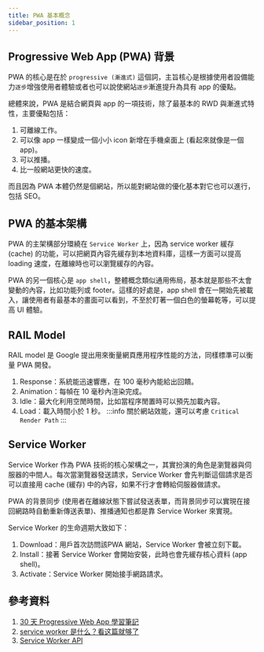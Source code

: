 ```yaml
---
title: PWA 基本概念
sidebar_position: 1
---
```

## Progressive Web App (PWA) 背景
PWA 的核心是在於 `progressive (漸進式)` 這個詞，主旨核心是根據使用者設備能力`逐步`增強使用者體驗或者也可以說使網站`逐步`漸進提升為具有 app 的優點。

總體來說，PWA 是結合網頁與 app 的一項技術，除了最基本的 RWD 與漸進式特性，主要優點包括：  
1. 可離線工作。
2. 可以像 app 一樣變成一個小小 icon 新增在手機桌面上 (看起來就像是一個 app)。
3. 可以推播。
4. 比一般網站更快的速度。

而且因為 PWA 本體仍然是個網站，所以能對網站做的優化基本對它也可以進行，包括 SEO。

## PWA 的基本架構
PWA 的主架構部分環繞在 `Service Worker` 上，因為 service worker 緩存 (cache) 的功能，可以把網頁內容先緩存到本地資料庫，這樣一方面可以提高 loading 速度，在離線時也可以瀏覽緩存的內容。  

PWA 的另一個核心是 `app shell`，整體概念類似通用佈局，基本就是那些不太會變動的內容，比如功能列或 footer。這樣的好處是，app shell 會在一開始先被載入，讓使用者有最基本的畫面可以看到，不至於盯著一個白色的螢幕乾等，可以提高 UI 體驗。

## RAIL Model
RAIL model 是 Google 提出用來衡量網頁應用程序性能的方法，同樣標準可以衡量 PWA 開發。  
1. Response：系統能迅速響應，在 100 毫秒內能給出回饋。
2. Animation：每幀在 10 毫秒內渲染完成。
3. Idle：最大化利用空閒時間，比如當程序閒置時可以預先加載內容。
4. Load：載入時間小於 1 秒。
:::info
關於網站效能，還可以考慮 `Critical Render Path`
:::

## Service Worker
Service Worker 作為 PWA 技術的核心架構之一，其實扮演的角色是瀏覽器與伺服器的中間人。每次當瀏覽器發送請求，Service Worker 會先判斷這個請求是否可以直接用 cache (緩存) 中的內容，如果不行才會轉給伺服器做請求。  

PWA 的背景同步 (使用者在離線狀態下嘗試發送表單，而背景同步可以實現在接回網路時自動重新傳送表單)、推播通知也都是靠 Service Worker 來實現。

Service Worker 的生命週期大致如下：
1. Download：用戶首次訪問該PWA 網站，Service Worker 會被立刻下載。
2. Install：接著 Service Worker 會開始安裝，此時也會先緩存核心資料 (app shell)。
3. Activate：Service Worker 開始接手網路請求。

## 參考資料
1. [30 天 Progressive Web App 學習筆記](https://ithelp.ithome.com.tw/users/20071512/ironman/1222)
2. [service worker 是什么？看这篇就够了](https://zhuanlan.zhihu.com/p/115243059)
3. [Service Worker API](https://developer.mozilla.org/en-US/docs/Web/API/Service_Worker_API)
